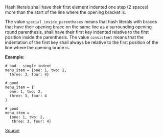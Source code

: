 Hash literals shall have their first element indented one step (2 spaces) more than the start of the line where the opening bracket is.

The value `special_inside_parentheses` means that hash literals with braces
that have their opening brace on the same line as a surrounding opening
round parenthesis, shall have their first key indented relative to the
first position inside the parenthesis.
The value `consistent` means that the indentation of the first key shall
always be relative to the first position of the line where the opening
brace is.

**Example:**

```
# bad - single indent
menu_item = {one: 1, two: 2,
  three: 3, four: 4}

# good
menu_item = {
  one: 1, two: 2,
  three: 3, four: 4
}

# good
menu_item =
  {one: 1, two: 2,
   three: 3, four: 4}
```

[Source](http://www.rubydoc.info/gems/rubocop/RuboCop/Cop/Style/IndentHash)